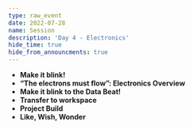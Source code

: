 ```yaml
---
type: raw_event
date: 2022-07-28
name: Session
description: 'Day 4 - Electronics'
hide_time: true
hide_from_announcments: true
---
```

- **Make it blink!**
- **“The electrons must flow”: Electronics Overview**
- **Make it blink to the Data Beat!**
- **Transfer to workspace**
- **Project Build**
- **Like, Wish, Wonder**